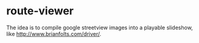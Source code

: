 # route-viewer
The idea is to compile google streetview images into a playable slideshow, like http://www.brianfolts.com/driver/.
